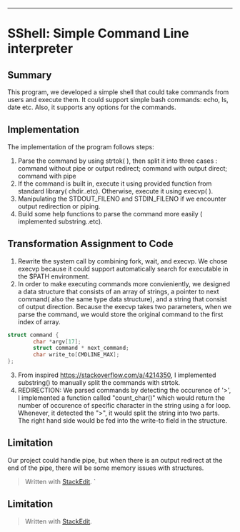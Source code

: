 ****

# SShell: Simple Command Line interpreter 



## Summary
This program, we developed a simple shell that could take commands from users and execute them. It could support simple bash commands: echo, ls, date etc. Also, it supports any options for the commands. 

## Implementation 
The implementation of the program follows steps:
1. Parse the command by using strtok( ), then split it into three cases : command without pipe or output redirect; command with output direct; command with pipe
2.  If the command is built in, execute it using provided function from standard library( chdir..etc). Otherwise, execute it using execvp( ).
3. Manipulating the STDOUT_FILENO and STDIN_FILENO if we encounter output redirection or piping. 
4. Build some help functions to parse the command more easily ( implemented substring..etc).

## Transformation Assignment to Code
1. Rewrite the system call by combining fork, wait, and execvp. We chose execvp because it could support automatically search for executable in the $PATH environment. 
2. In order to make executing commands more convieniently, we designed a data structure that consists of an array of strings, a pointer to next command( also the same type data structure), and a string that consist of output direction. Because the execvp takes two parameters, when we parse the command, we would store the original command to the first index of array.

```c
struct command {
        char *argv[17];
        struct command * next_command;
        char write_to[CMDLINE_MAX];
};
```
3. From inspired https://stackoverflow.com/a/4214350, I implemented substring() to manually split the commands with strtok.
4. REDIRECTION: We parsed commands by detecting the occurence of '>', I implemented a function called "count_char()" which would return the number of occurence of specific character in the string using a for loop. Whenever, it detected the ">", it would split the string into two parts. The right hand side would be fed into the write-to field in the structure.

## Limitation
Our project could handle pipe, but when there is an output redirect at the end of the pipe, there will be some memory issues with structures.





















> Written with [StackEdit](https://stackedit.io/). `

    

## Limitation




















> Written with [StackEdit](https://stackedit.io/).
